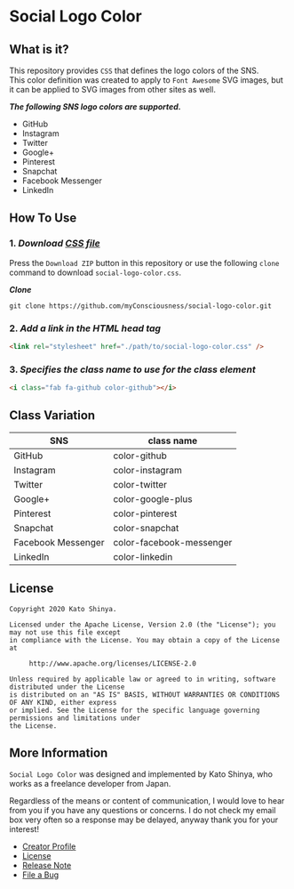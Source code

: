 # Social Logo Color

## What is it?

This repository provides `CSS` that defines the logo colors of the SNS.<br>
This color definition was created to apply to `Font Awesome` SVG images, but it can be applied to SVG images from other sites as well.

**_The following SNS logo colors are supported._**

- GitHub
- Instagram
- Twitter
- Google+
- Pinterest
- Snapchat
- Facebook Messenger
- LinkedIn

## How To Use

### 1. **_Download [CSS file](https://github.com/myConsciousness/social-logo-color/blob/master/src/org/thinkit/web/css/social-logo-color.css)_**

Press the `Download ZIP` button in this repository or use the following `clone` command to download `social-logo-color.css`.

**_Clone_**

```git
git clone https://github.com/myConsciousness/social-logo-color.git
```

### 2. **_Add a link in the HTML head tag_**

```html
<link rel="stylesheet" href="./path/to/social-logo-color.css" />
```

### 3. **_Specifies the class name to use for the class element_**

```html
<i class="fab fa-github color-github"></i>
```

## Class Variation

| SNS                | class name               |
| ------------------ | ------------------------ |
| GitHub             | color-github             |
| Instagram          | color-instagram          |
| Twitter            | color-twitter            |
| Google+            | color-google-plus        |
| Pinterest          | color-pinterest          |
| Snapchat           | color-snapchat           |
| Facebook Messenger | color-facebook-messenger |
| LinkedIn           | color-linkedin           |

## License

```
Copyright 2020 Kato Shinya.

Licensed under the Apache License, Version 2.0 (the "License"); you may not use this file except
in compliance with the License. You may obtain a copy of the License at

     http://www.apache.org/licenses/LICENSE-2.0

Unless required by applicable law or agreed to in writing, software distributed under the License
is distributed on an "AS IS" BASIS, WITHOUT WARRANTIES OR CONDITIONS OF ANY KIND, either express
or implied. See the License for the specific language governing permissions and limitations under
the License.
```

## More Information

`Social Logo Color` was designed and implemented by Kato Shinya, who works as a freelance developer from Japan.

Regardless of the means or content of communication, I would love to hear from you if you have any questions or concerns. I do not check my email box very often so a response may be delayed, anyway thank you for your interest!

- [Creator Profile](https://github.com/myConsciousness)
- [License](https://github.com/myConsciousness/social-color/blob/master/LICENSE)
- [Release Note](https://github.com/myConsciousness/social-color/releases)
- [File a Bug](https://github.com/myConsciousness/social-color/issues)
